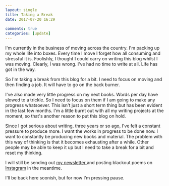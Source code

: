 ```yaml
---  
layout: single  
title: Taking a Break  
date: 2017-07-20 16:29  
  
comments: true  
categories: [update]  
---  
```

I'm currently in the business of moving across the country. I'm packing up my whole life into boxes. Every time I move I forget how all consuming and stressful it is. Foolishly, I thought I could carry on writing this blog whilst I was moving. Clearly, I was wrong. I've had no time to write at all. Life has got in the way.  

So I'm taking a break from this blog for a bit. I need to focus on moving and then finding a job. It will have to go on the back burner.  

I've also made very little progress on my next books. Words per day have slowed to a trickle. So I need to focus on them if I am going to make any progress whatsoever. This isn't just a short term thing but has been evident in the last few months. I'm a little burnt out with all my writing projects at the moment, so that's another reason to put this blog on hold.  

Since I got serious about writing, three years or so ago, I've felt a constant pressure to produce more. I want the works in progress to be done now. I want to constantly be producing new books and material. The problem with this way of thinking is that it becomes exhausting after a while. Other people may be able to keep it up but I need to take a break for a bit and reset my thinking.  

I will still be sending out <a href="http://tinyletter.com/davidralphlewis">my newsletter </a>and posting blackout poems on<a href="https://www.instagram.com/davidralphlewis/"> Instagram</a> in the meantime.  

I'll be back here soonish, but for now I'm pressing pause.  
